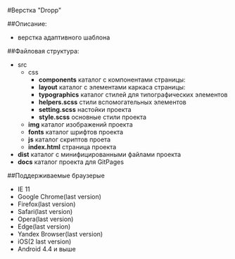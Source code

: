 #Верстка "Dropp"

##Описание:
  * верстка адаптивного шаблона

##Файловая структура:
  * src
    * css
      * **components** каталог с компонентами страницы:
      * **layout** каталог с элементами каркаса страницы:
      * **typographics** каталог стилей для типографических элементов
      * **helpers.scss** стили вспомогательных элементов
      * **setting.scss** настойки проекта
      * **style.scss** основные стили проекта
    * **img** каталог изображений проекта
    * **fonts** каталог шрифтов проекта
    * **js** каталог скриптов проета
    * **index.html** страница проекта
  * **dist** каталог с минифицированными файлами проекта
  * **docs** каталог проекта для GitPages

##Поддерживаемые браузерыe
* IE 11
* Google Chrome(last version)
* Firefox(last version)
* Safari(last version)
* Opera(last version)
* Edge(last version)
* Yandex Browser(last version)
* iOS(2 last version)
* Android 4.4 и выше
